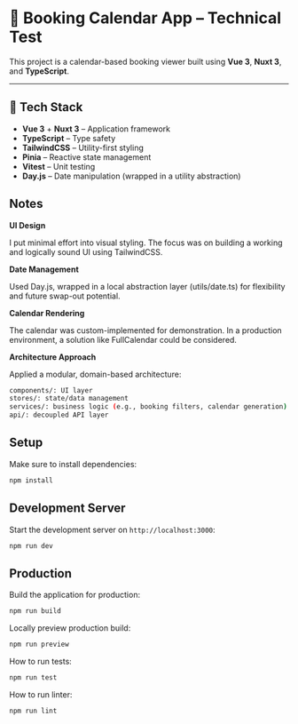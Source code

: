 
# 📆 Booking Calendar App – Technical Test

This project is a calendar-based booking viewer built using **Vue 3**, **Nuxt 3**, and **TypeScript**.

---

## 🚀 Tech Stack

- **Vue 3** + **Nuxt 3** – Application framework
- **TypeScript** – Type safety
- **TailwindCSS** – Utility-first styling
- **Pinia** – Reactive state management
- **Vitest** – Unit testing
- **Day.js** – Date manipulation (wrapped in a utility abstraction)

## Notes

**UI Design**

I put minimal effort into visual styling. The focus was on building a working and logically sound UI using TailwindCSS.

**Date Management**

Used Day.js, wrapped in a local abstraction layer (utils/date.ts) for flexibility and future swap-out potential.

**Calendar Rendering**

The calendar was custom-implemented for demonstration. In a production environment, a solution like FullCalendar could be considered.

**Architecture Approach**

Applied a modular, domain-based architecture:

```bash
components/: UI layer
stores/: state/data management
services/: business logic (e.g., booking filters, calendar generation)
api/: decoupled API layer
```


## Setup

Make sure to install dependencies:

```bash
npm install
```

## Development Server
 
Start the development server on `http://localhost:3000`:

```bash
npm run dev
```

## Production

Build the application for production:

```bash
npm run build
```

Locally preview production build:

```bash
npm run preview
```

How to run tests:

```bash
npm run test
```

How to run linter:

```bash
npm run lint
```